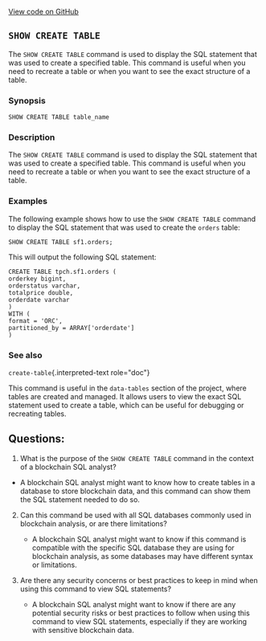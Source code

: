[View code on GitHub](https://dune.com/docs/query/DuneSQL-reference/SQL-statement-syntax/show-create-table.md)

## `SHOW CREATE TABLE`

The `SHOW CREATE TABLE` command is used to display the SQL statement that was used to create a specified table. This command is useful when you need to recreate a table or when you want to see the exact structure of a table. 

### Synopsis

``` text
SHOW CREATE TABLE table_name
```

### Description

The `SHOW CREATE TABLE` command is used to display the SQL statement that was used to create a specified table. This command is useful when you need to recreate a table or when you want to see the exact structure of a table. 

### Examples

The following example shows how to use the `SHOW CREATE TABLE` command to display the SQL statement that was used to create the `orders` table:

``` text
SHOW CREATE TABLE sf1.orders;
```

This will output the following SQL statement:

``` text
CREATE TABLE tpch.sf1.orders (
orderkey bigint,
orderstatus varchar,
totalprice double,
orderdate varchar
)
WITH (
format = 'ORC',
partitioned_by = ARRAY['orderdate']
)
```

### See also

`create-table`{.interpreted-text role="doc"}

This command is useful in the `data-tables` section of the project, where tables are created and managed. It allows users to view the exact SQL statement used to create a table, which can be useful for debugging or recreating tables.
## Questions: 
 1. What is the purpose of the `SHOW CREATE TABLE` command in the context of a blockchain SQL analyst? 
   - A blockchain SQL analyst might want to know how to create tables in a database to store blockchain data, and this command can show them the SQL statement needed to do so.
   
2. Can this command be used with all SQL databases commonly used in blockchain analysis, or are there limitations? 
   - A blockchain SQL analyst might want to know if this command is compatible with the specific SQL database they are using for blockchain analysis, as some databases may have different syntax or limitations.
   
3. Are there any security concerns or best practices to keep in mind when using this command to view SQL statements? 
   - A blockchain SQL analyst might want to know if there are any potential security risks or best practices to follow when using this command to view SQL statements, especially if they are working with sensitive blockchain data.